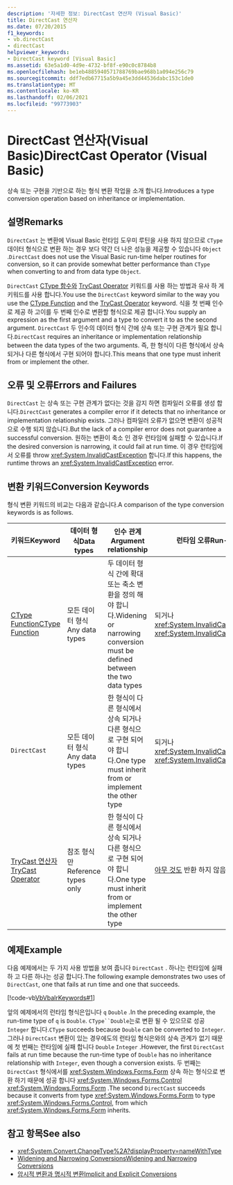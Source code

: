 ```yaml
---
description: '자세한 정보: DirectCast 연산자 (Visual Basic)'
title: DirectCast 연산자
ms.date: 07/20/2015
f1_keywords:
- vb.directCast
- directCast
helpviewer_keywords:
- DirectCast keyword [Visual Basic]
ms.assetid: 63e5a1d0-4d9e-4732-bf8f-e90c0c8784b8
ms.openlocfilehash: be1eb4885940571788769bae968b1a094e256c79
ms.sourcegitcommit: ddf7edb67715a5b9a45e3dd44536dabc153c1de0
ms.translationtype: MT
ms.contentlocale: ko-KR
ms.lasthandoff: 02/06/2021
ms.locfileid: "99773903"
---
```

# <a name="directcast-operator-visual-basic"></a><span data-ttu-id="384e8-103">DirectCast 연산자(Visual Basic)</span><span class="sxs-lookup"><span data-stu-id="384e8-103">DirectCast Operator (Visual Basic)</span></span>

<span data-ttu-id="384e8-104">상속 또는 구현을 기반으로 하는 형식 변환 작업을 소개 합니다.</span><span class="sxs-lookup"><span data-stu-id="384e8-104">Introduces a type conversion operation based on inheritance or implementation.</span></span>  
  
## <a name="remarks"></a><span data-ttu-id="384e8-105">설명</span><span class="sxs-lookup"><span data-stu-id="384e8-105">Remarks</span></span>  

 <span data-ttu-id="384e8-106">`DirectCast` 는 변환에 Visual Basic 런타임 도우미 루틴을 사용 하지 않으므로 `CType` 데이터 형식으로 변환 하는 경우 보다 약간 더 나은 성능을 제공할 수 있습니다 `Object` .</span><span class="sxs-lookup"><span data-stu-id="384e8-106">`DirectCast` does not use the Visual Basic run-time helper routines for conversion, so it can provide somewhat better performance than `CType` when converting to and from data type `Object`.</span></span>  
  
 <span data-ttu-id="384e8-107">`DirectCast` [CType 함수와](../functions/ctype-function.md) [TryCast Operator](trycast-operator.md) 키워드를 사용 하는 방법과 유사 하 게 키워드를 사용 합니다.</span><span class="sxs-lookup"><span data-stu-id="384e8-107">You use the `DirectCast` keyword similar to the way you use the [CType Function](../functions/ctype-function.md) and the [TryCast Operator](trycast-operator.md) keyword.</span></span> <span data-ttu-id="384e8-108">식을 첫 번째 인수로 제공 하 고이를 두 번째 인수로 변환할 형식으로 제공 합니다.</span><span class="sxs-lookup"><span data-stu-id="384e8-108">You supply an expression as the first argument and a type to convert it to as the second argument.</span></span> <span data-ttu-id="384e8-109">`DirectCast` 두 인수의 데이터 형식 간에 상속 또는 구현 관계가 필요 합니다.</span><span class="sxs-lookup"><span data-stu-id="384e8-109">`DirectCast` requires an inheritance or implementation relationship between the data types of the two arguments.</span></span> <span data-ttu-id="384e8-110">즉, 한 형식이 다른 형식에서 상속 되거나 다른 형식에서 구현 되어야 합니다.</span><span class="sxs-lookup"><span data-stu-id="384e8-110">This means that one type must inherit from or implement the other.</span></span>  
  
## <a name="errors-and-failures"></a><span data-ttu-id="384e8-111">오류 및 오류</span><span class="sxs-lookup"><span data-stu-id="384e8-111">Errors and Failures</span></span>  

 <span data-ttu-id="384e8-112">`DirectCast` 는 상속 또는 구현 관계가 없다는 것을 감지 하면 컴파일러 오류를 생성 합니다.</span><span class="sxs-lookup"><span data-stu-id="384e8-112">`DirectCast` generates a compiler error if it detects that no inheritance or implementation relationship exists.</span></span> <span data-ttu-id="384e8-113">그러나 컴파일러 오류가 없으면 변환이 성공적으로 수행 되지 않습니다.</span><span class="sxs-lookup"><span data-stu-id="384e8-113">But the lack of a compiler error does not guarantee a successful conversion.</span></span> <span data-ttu-id="384e8-114">원하는 변환이 축소 인 경우 런타임에 실패할 수 있습니다.</span><span class="sxs-lookup"><span data-stu-id="384e8-114">If the desired conversion is narrowing, it could fail at run time.</span></span> <span data-ttu-id="384e8-115">이 경우 런타임에서 오류를 throw <xref:System.InvalidCastException> 합니다.</span><span class="sxs-lookup"><span data-stu-id="384e8-115">If this happens, the runtime throws an <xref:System.InvalidCastException> error.</span></span>  
  
## <a name="conversion-keywords"></a><span data-ttu-id="384e8-116">변환 키워드</span><span class="sxs-lookup"><span data-stu-id="384e8-116">Conversion Keywords</span></span>  

 <span data-ttu-id="384e8-117">형식 변환 키워드의 비교는 다음과 같습니다.</span><span class="sxs-lookup"><span data-stu-id="384e8-117">A comparison of the type conversion keywords is as follows.</span></span>  
  
|<span data-ttu-id="384e8-118">키워드</span><span class="sxs-lookup"><span data-stu-id="384e8-118">Keyword</span></span>|<span data-ttu-id="384e8-119">데이터 형식</span><span class="sxs-lookup"><span data-stu-id="384e8-119">Data types</span></span>|<span data-ttu-id="384e8-120">인수 관계</span><span class="sxs-lookup"><span data-stu-id="384e8-120">Argument relationship</span></span>|<span data-ttu-id="384e8-121">런타임 오류</span><span class="sxs-lookup"><span data-stu-id="384e8-121">Run-time failure</span></span>|  
|---|---|---|---|  
|[<span data-ttu-id="384e8-122">CType Function</span><span class="sxs-lookup"><span data-stu-id="384e8-122">CType Function</span></span>](../functions/ctype-function.md)|<span data-ttu-id="384e8-123">모든 데이터 형식</span><span class="sxs-lookup"><span data-stu-id="384e8-123">Any data types</span></span>|<span data-ttu-id="384e8-124">두 데이터 형식 간에 확대 또는 축소 변환을 정의 해야 합니다.</span><span class="sxs-lookup"><span data-stu-id="384e8-124">Widening or narrowing conversion must be defined between the two data types</span></span>|<span data-ttu-id="384e8-125">되거나 <xref:System.InvalidCastException></span><span class="sxs-lookup"><span data-stu-id="384e8-125">Throws <xref:System.InvalidCastException></span></span>|  
|`DirectCast`|<span data-ttu-id="384e8-126">모든 데이터 형식</span><span class="sxs-lookup"><span data-stu-id="384e8-126">Any data types</span></span>|<span data-ttu-id="384e8-127">한 형식이 다른 형식에서 상속 되거나 다른 형식으로 구현 되어야 합니다.</span><span class="sxs-lookup"><span data-stu-id="384e8-127">One type must inherit from or implement the other type</span></span>|<span data-ttu-id="384e8-128">되거나 <xref:System.InvalidCastException></span><span class="sxs-lookup"><span data-stu-id="384e8-128">Throws <xref:System.InvalidCastException></span></span>|  
|[<span data-ttu-id="384e8-129">TryCast 연산자</span><span class="sxs-lookup"><span data-stu-id="384e8-129">TryCast Operator</span></span>](trycast-operator.md)|<span data-ttu-id="384e8-130">참조 형식만</span><span class="sxs-lookup"><span data-stu-id="384e8-130">Reference types only</span></span>|<span data-ttu-id="384e8-131">한 형식이 다른 형식에서 상속 되거나 다른 형식으로 구현 되어야 합니다.</span><span class="sxs-lookup"><span data-stu-id="384e8-131">One type must inherit from or implement the other type</span></span>|<span data-ttu-id="384e8-132">[아무 것도](../nothing.md) 반환 하지 않음</span><span class="sxs-lookup"><span data-stu-id="384e8-132">Returns [Nothing](../nothing.md)</span></span>|  
  
## <a name="example"></a><span data-ttu-id="384e8-133">예제</span><span class="sxs-lookup"><span data-stu-id="384e8-133">Example</span></span>  

 <span data-ttu-id="384e8-134">다음 예제에서는 두 가지 사용 방법을 보여 줍니다 `DirectCast` . 하나는 런타임에 실패 하 고 다른 하나는 성공 합니다.</span><span class="sxs-lookup"><span data-stu-id="384e8-134">The following example demonstrates two uses of `DirectCast`, one that fails at run time and one that succeeds.</span></span>  
  
 [!code-vb[VbVbalrKeywords#1](~/samples/snippets/visualbasic/VS_Snippets_VBCSharp/VbVbalrKeywords/VB/Class1.vb#1)]  
  
 <span data-ttu-id="384e8-135">앞의 예제에서의 런타임 형식은입니다 `q` `Double` .</span><span class="sxs-lookup"><span data-stu-id="384e8-135">In the preceding example, the run-time type of `q` is `Double`.</span></span> <span data-ttu-id="384e8-136">`CType``Double`는로 변환 될 수 있으므로 성공 `Integer` 합니다.</span><span class="sxs-lookup"><span data-stu-id="384e8-136">`CType` succeeds because `Double` can be converted to `Integer`.</span></span> <span data-ttu-id="384e8-137">그러나 `DirectCast` 변환이 있는 경우에도의 런타임 형식은와의 상속 관계가 없기 때문에 첫 번째는 런타임에 실패 합니다 `Double` `Integer` .</span><span class="sxs-lookup"><span data-stu-id="384e8-137">However, the first `DirectCast` fails at run time because the run-time type of `Double` has no inheritance relationship with `Integer`, even though a conversion exists.</span></span> <span data-ttu-id="384e8-138">두 번째는 `DirectCast` 형식에서를 <xref:System.Windows.Forms.Form> 상속 하는 형식으로 변환 하기 때문에 성공 합니다 <xref:System.Windows.Forms.Control> <xref:System.Windows.Forms.Form> .</span><span class="sxs-lookup"><span data-stu-id="384e8-138">The second `DirectCast` succeeds because it converts from type <xref:System.Windows.Forms.Form> to type <xref:System.Windows.Forms.Control>, from which <xref:System.Windows.Forms.Form> inherits.</span></span>  
  
## <a name="see-also"></a><span data-ttu-id="384e8-139">참고 항목</span><span class="sxs-lookup"><span data-stu-id="384e8-139">See also</span></span>

- <xref:System.Convert.ChangeType%2A?displayProperty=nameWithType>
- [<span data-ttu-id="384e8-140">Widening and Narrowing Conversions</span><span class="sxs-lookup"><span data-stu-id="384e8-140">Widening and Narrowing Conversions</span></span>](../../programming-guide/language-features/data-types/widening-and-narrowing-conversions.md)
- [<span data-ttu-id="384e8-141">암시적 변환과 명시적 변환</span><span class="sxs-lookup"><span data-stu-id="384e8-141">Implicit and Explicit Conversions</span></span>](../../programming-guide/language-features/data-types/implicit-and-explicit-conversions.md)
